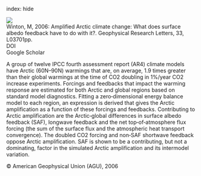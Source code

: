 index: hide

<div class="Citation">
    <div class="Citation-thumb CitationThumb-linked"  data-href="https://doi.org/10.1029/2005gl025244">
      <img src="https://static.claimspace.cloud/climate-study-static/refs/thumbs/12/Winton_2006a-thumb.png" />
    </div>

  <div class="Citation-body">
    <div class="Citation-text">Winton, M, 2006: Amplified Arctic climate change: What does surface albedo feedback have to do with it?. <span class="Article-journal">Geophysical Research Letters, </span><span class="Article-volume">33, </span>L03701pp.</div>
    <div class="Citation-links">
      <div class="CitationLink" data-href="https://doi.org/10.1029/2005gl025244">
        <div class="CitationLink-icon CitationLink-Doi"></div>
        <div class="CitationLink-text">DOI</div>
      </div>
      <div class="CitationLink" data-href="https://scholar.google.com/scholar?q=10.1029/2005gl025244">
        <div class="CitationLink-icon CitationLink-Scholar"></div>
        <div class="CitationLink-text">Google Scholar</div>
      </div>
    </div>
  </div>
</div>

A group of twelve IPCC fourth assessment report (AR4) climate models have Arctic (60N–90N) warmings that are, on average, 1.9 times greater than their global warmings at the time of CO2 doubling in 1%/year CO2 increase experiments. Forcings and feedbacks that impact the warming response are estimated for both Arctic and global regions based on standard model diagnostics. Fitting a zero‐dimensional energy balance model to each region, an expression is derived that gives the Arctic amplification as a function of these forcings and feedbacks. Contributing to Arctic amplification are the Arctic‐global differences in surface albedo feedback (SAF), longwave feedback and the net top‐of‐atmosphere flux forcing (the sum of the surface flux and the atmospheric heat transport convergence). The doubled CO2 forcing and non‐SAF shortwave feedback oppose Arctic amplification. SAF is shown to be a contributing, but not a dominating, factor in the simulated Arctic amplification and its intermodel variation.

<div class="Citation-copy">
&copy; American Geophysical Union (AGU), 2006
</div>